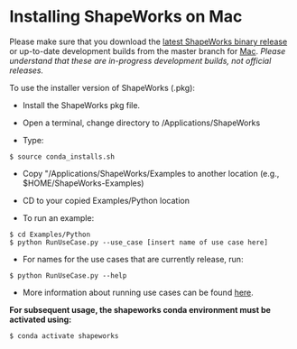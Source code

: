 
Installing ShapeWorks on Mac
=====================

Please make sure that you download the [latest ShapeWorks binary release](https://github.com/SCIInstitute/ShapeWorks/releases/latest) or up-to-date development builds from the master branch for [Mac](https://github.com/SCIInstitute/ShapeWorks/releases/tag/dev-mac). *Please understand that these are in-progress development builds, not official releases.*


To use the installer version of ShapeWorks (.pkg):

- Install the ShapeWorks pkg file.

- Open a terminal, change directory to /Applications/ShapeWorks

- Type:

```
$ source conda_installs.sh
```

- Copy "/Applications/ShapeWorks/Examples to another location (e.g., $HOME/ShapeWorks-Examples)

- CD to your copied Examples/Python location

- To run an example:

```
$ cd Examples/Python
$ python RunUseCase.py --use_case [insert name of use case here]
```

- For names for the use cases that are currently release, run:

```
$ python RunUseCase.py --help
```

- More information about running use cases can be found [here](../UseCases/UseCases.md#running-the-use-cases).



**For subsequent usage, the shapeworks conda environment must be activated using:**

```
$ conda activate shapeworks
```
